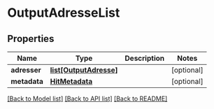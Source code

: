 # OutputAdresseList

## Properties
Name | Type | Description | Notes
------------ | ------------- | ------------- | -------------
**adresser** | [**list[OutputAdresse]**](OutputAdresse.md) |  | [optional] 
**metadata** | [**HitMetadata**](HitMetadata.md) |  | [optional] 

[[Back to Model list]](../README.md#documentation-for-models) [[Back to API list]](../README.md#documentation-for-api-endpoints) [[Back to README]](../README.md)

